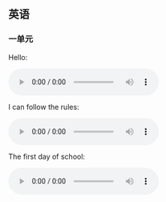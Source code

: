 ## 英语

### 一单元

Hello:

<audio controls="" src="../audio/hellohello.m4a"></audio>

I can follow the rules:

<audio controls="" src="../audio/followRules.m4a"></audio>

The first day of school:

<audio controls="" src="../audio/firstDaySchool.mp3"></audio>